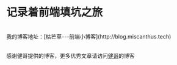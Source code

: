 # 记录着前端填坑之旅

<br />
我的博客地址：[枯芒草---前端小博客](http://blog.miscanthus.tech)



<br />
<br />

感谢健哥提供的博客，更多优秀文章请访问[健哥](http://blog.anchengjian.com)的博客